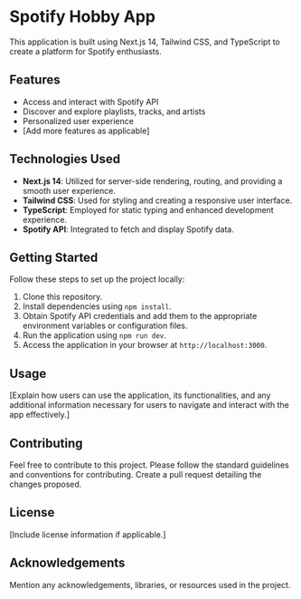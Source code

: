 # Spotify Hobby App

This application is built using Next.js 14, Tailwind CSS, and TypeScript to create a platform for Spotify enthusiasts.

## Features

- Access and interact with Spotify API
- Discover and explore playlists, tracks, and artists
- Personalized user experience
- [Add more features as applicable]

## Technologies Used

- **Next.js 14**: Utilized for server-side rendering, routing, and providing a smooth user experience.
- **Tailwind CSS**: Used for styling and creating a responsive user interface.
- **TypeScript**: Employed for static typing and enhanced development experience.
- **Spotify API**: Integrated to fetch and display Spotify data.

## Getting Started

Follow these steps to set up the project locally:

1. Clone this repository.
2. Install dependencies using `npm install`.
3. Obtain Spotify API credentials and add them to the appropriate environment variables or configuration files.
4. Run the application using `npm run dev`.
5. Access the application in your browser at `http://localhost:3000`.

## Usage

[Explain how users can use the application, its functionalities, and any additional information necessary for users to navigate and interact with the app effectively.]

## Contributing

Feel free to contribute to this project. Please follow the standard guidelines and conventions for contributing. Create a pull request detailing the changes proposed.

## License

[Include license information if applicable.]

## Acknowledgements

Mention any acknowledgements, libraries, or resources used in the project.
